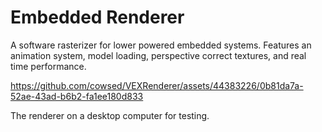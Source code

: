 # Embedded Renderer

A software rasterizer for lower powered embedded systems. Features an animation system, model loading, perspective correct textures, and real time performance.

https://github.com/cowsed/VEXRenderer/assets/44383226/0b81da7a-52ae-43ad-b6b2-fa1ee180d833

The renderer on a desktop computer for testing. 
